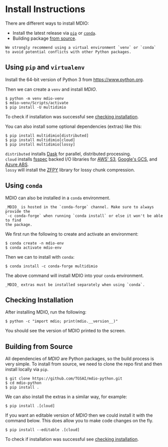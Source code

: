 # Install Instructions

There are different ways to install MDIO:

- Install the latest release via [`pip`](#using-pip-and-virtualenv) or [`conda`](#using-conda).
- Building package [from source](#building-from-source).

```{note}
We strongly recommend using a virtual environment `venv` or `conda`
to avoid potential conflicts with other Python packages.
```

## Using `pip` and `virtualenv`

Install the 64-bit version of Python 3 from https://www.python.org.

Then we can create a `venv` and install _MDIO_.

```shell
$ python -m venv mdio-venv
$ mdio-venv/Scripts/activate
$ pip install -U multidimio
```

To check if installation was successful see [checking installation](#checking-installation).

You can also install some optional dependencies (extras) like this:

```shell
$ pip install multidimio[distributed]
$ pip install multidimio[cloud]
$ pip install multidimio[lossy]
```

`distributed` installs [Dask][dask] for parallel, distributed processing.\
`cloud` installs [fsspec][fsspec] backed I/O libraries for [AWS' S3][s3fs],
[Google's GCS][gcsfs], and [Azure ABS][adlfs].\
`lossy` will install the [ZFPY][zfp] library for lossy chunk compression.

[dask]: https://www.dask.org/
[fsspec]: https://filesystem-spec.readthedocs.io/en/latest/
[s3fs]: https://s3fs.readthedocs.io/
[gcsfs]: https://gcsfs.readthedocs.io/
[adlfs]: https://github.com/fsspec/adlfs
[zfp]: https://computing.llnl.gov/projects/zfp

## Using `conda`

MDIO can also be installed in a `conda` environment.

```{note}
_MDIO_ is hosted in the `conda-forge` channel. Make sure to always provide the
`-c conda-forge` when running `conda install` or else it won't be able to find
the package.
```

We first run the following to create and activate an environment:

```shell
$ conda create -n mdio-env
$ conda activate mdio-env
```

Then we can to install with `conda`:

```shell
$ conda install -c conda-forge multidimio
```

The above command will install MDIO into your `conda` environment.

```{note}
_MDIO_ extras must be installed separately when using `conda`.
```

## Checking Installation

After installing MDIO, run the following:

```shell
$ python -c "import mdio; print(mdio.__version__)"
```

You should see the version of MDIO printed to the screen.

## Building from Source

All dependencies of _MDIO_ are Python packages, so the build process is very simple.
To install from source, we need to clone the repo first and then install locally via `pip`.

```shell
$ git clone https://github.com/TGSAI/mdio-python.git
$ cd mdio-python
$ pip install .
```

We can also install the extras in a similar way, for example:

```shell
$ pip install .[cloud]
```

If you want an editable version of _MDIO_ then we could install it with the command below.
This does allow you to make code changes on the fly.

```shell
$ pip install --editable .[cloud]
```

To check if installation was successful see [checking installation](#checking-installation).
